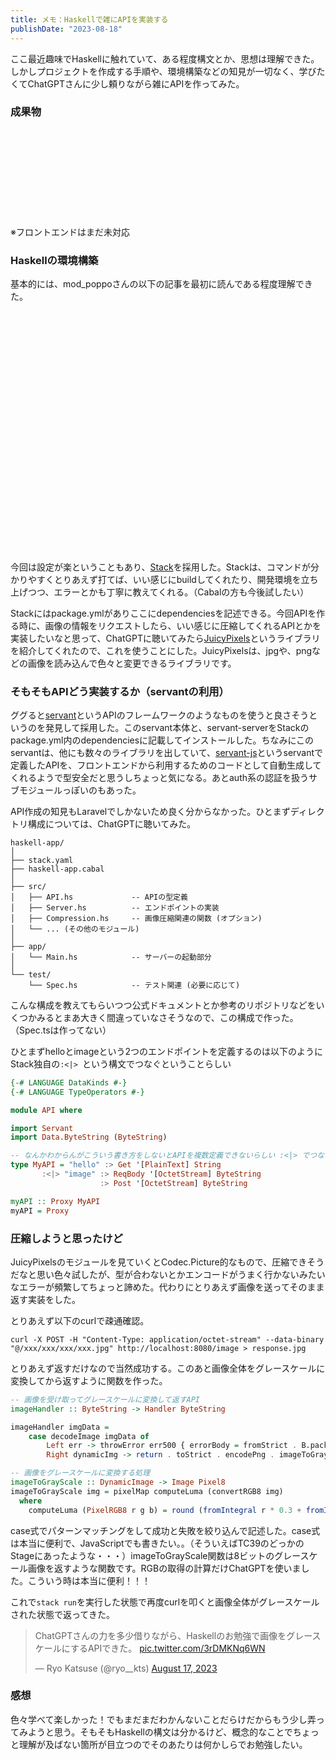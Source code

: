 ```yaml
---
title: メモ：Haskellで雑にAPIを実装する
publishDate: "2023-08-18"
---
```


ここ最近趣味でHaskellに触れていて、ある程度構文とか、思想は理解できた。しかしプロジェクトを作成する手順や、環境構築などの知見が一切なく、学びたくてChatGPTさんに少し頼りながら雑にAPIを作ってみた。

### 成果物

<div class="iframely-embed"><div class="iframely-responsive" style="height: 140px; padding-bottom: 0;"><a href="https://github.com/ryokatsuse/example-image-effect-app" data-iframely-url="//iframely.net/1nYhTXo?card=small"></a></div></div>

※フロントエンドはまだ未対応

### Haskellの環境構築

基本的には、mod_poppoさんの以下の記事を最初に読んである程度理解できた。

<div class="iframely-embed"><div class="iframely-responsive" style="padding-bottom: 52.5%; padding-top: 120px;"><a href="https://zenn.dev/mod_poppo/articles/haskell-setup-2023" data-iframely-url="//iframely.net/jpAYh9g"></a></div></div>


今回は設定が楽ということもあり、[Stack](https://docs.haskellstack.org/en/stable/)を採用した。Stackは、コマンドが分かりやすくとりあえず打てば、いい感じにbuildしてくれたり、開発環境を立ち上げつつ、エラーとかも丁寧に教えてくれる。（Cabalの方も今後試したい）

Stackにはpackage.ymlがありここにdependenciesを記述できる。今回APIを作る時に、画像の情報をリクエストしたら、いい感じに圧縮してくれるAPIとかを実装したいなと思って、ChatGPTに聴いてみたら[JuicyPixels](https://hackage.haskell.org/package/JuicyPixels)というライブラリを紹介してくれたので、これを使うことにした。JuicyPixelsは、jpgや、pngなどの画像を読み込んで色々と変更できるライブラリです。

### そもそもAPIどう実装するか（servantの利用）

ググると[servant](https://github.com/haskell-servant)というAPIのフレームワークのようなものを使うと良さそうというのを発見して採用した。このservant本体と、servant-serverをStackのpackage.yml内のdependenciesに記載してインストールした。ちなみにこのservantは、他にも数々のライブラリを出していて、[servant-js](https://github.com/haskell-servant/servant-js)というservantで定義したAPIを、フロントエンドから利用するためのコードとして自動生成してくれるようで型安全だと思うしちょっと気になる。あとauth系の認証を扱うサブモジュールっぽいのもあった。

API作成の知見もLaravelでしかないため良く分からなかった。ひとまずディレクトリ構成については、ChatGPTに聴いてみた。

```
haskell-app/
│
├── stack.yaml
├── haskell-app.cabal
│
├── src/
│   ├── API.hs             -- APIの型定義
│   ├── Server.hs          -- エンドポイントの実装
│   ├── Compression.hs     -- 画像圧縮関連の関数 (オプション)
│   └── ... (その他のモジュール)
│
├── app/
│   └── Main.hs            -- サーバーの起動部分
│
└── test/
    └── Spec.hs            -- テスト関連 (必要に応じて)
```

こんな構成を教えてもらいつつ公式ドキュメントとか参考のリポジトリなどをいくつかみるとまあ大きく間違っていなさそうなので、この構成で作った。（Spec.tsは作ってない）

ひとまずhelloとimageという2つのエンドポイントを定義するのは以下のようにStack独自の```:<|> ```という構文でつなぐということらしい

```haskell
{-# LANGUAGE DataKinds #-}
{-# LANGUAGE TypeOperators #-}

module API where

import Servant
import Data.ByteString (ByteString)

-- なんかわからんがこういう書き方をしないとAPIを複数定義できないらしい :<|> でつなぐ
type MyAPI = "hello" :> Get '[PlainText] String
       :<|> "image" :> ReqBody '[OctetStream] ByteString
                    :> Post '[OctetStream] ByteString

myAPI :: Proxy MyAPI
myAPI = Proxy

```

### 圧縮しようと思ったけど

JuicyPixelsのモジュールを見ていくとCodec.Picture的なもので、圧縮できそうだなと思い色々試したが、型が合わないとかエンコードがうまく行かないみたいなエラーが頻繁してちょっと諦めた。代わりにとりあえず画像を送ってそのまま返す実装をした。


とりあえず以下のcurlで疎通確認。

```
curl -X POST -H "Content-Type: application/octet-stream" --data-binary "@/xxx/xxx/xxx/xxx.jpg" http://localhost:8080/image > response.jpg

```

とりあえず返すだけなので当然成功する。このあと画像全体をグレースケールに変換してから返すように関数を作った。


```haskell
-- 画像を受け取ってグレースケールに変換して返すAPI
imageHandler :: ByteString -> Handler ByteString

imageHandler imgData =
    case decodeImage imgData of
        Left err -> throwError err500 { errorBody = fromStrict . B.pack $ "Failed to decode image: " ++  error }
        Right dynamicImg -> return . toStrict . encodePng . imageToGrayScale $ dynamicImg

-- 画像をグレースケールに変換する処理
imageToGrayScale :: DynamicImage -> Image Pixel8
imageToGrayScale img = pixelMap computeLuma (convertRGB8 img)
  where
    computeLuma (PixelRGB8 r g b) = round (fromIntegral r * 0.3 + fromIntegral g * 0.59 + fromIntegral b * 0.11)
```

case式でパターンマッチングをして成功と失敗を絞り込んで記述した。case式は本当に便利で、JavaScriptでも書きたい。。（そういえばTC39のどっかのStageにあったような・・・）imageToGrayScale関数は8ビットのグレースケール画像を返すような関数です。RGBの取得の計算だけChatGPTを使いました。こういう時は本当に便利！！！

これで`stack run`を実行した状態で再度curlを叩くと画像全体がグレースケールされた状態で返ってきた。

<blockquote class="twitter-tweet"><p lang="ja" dir="ltr">ChatGPTさんの力を多少借りながら、Haskellのお勉強で画像をグレースケールにするAPIできた。 <a href="https://t.co/3rDMKNq6WN">pic.twitter.com/3rDMKNq6WN</a></p>&mdash; Ryo Katsuse (@ryo__kts) <a href="https://twitter.com/ryo__kts/status/1692242516626792676?ref_src=twsrc%5Etfw">August 17, 2023</a></blockquote> <script async src="https://platform.twitter.com/widgets.js" charset="utf-8"></script>


### 感想

色々学べて楽しかった！でもまだまだわかんないことだらけだからもう少し弄ってみようと思う。そもそもHaskellの構文は分かるけど、概念的なことでちょっと理解が及ばない箇所が目立つのでそのあたりは何かしらでお勉強したい。
